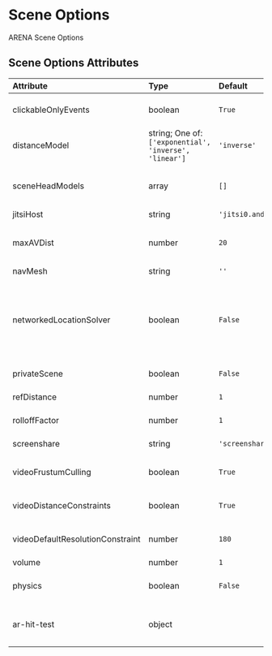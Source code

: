 
Scene Options
=============


ARENA Scene Options

Scene Options Attributes
-------------------------

|Attribute|Type|Default|Description|Required|
| :--- | :--- | :--- | :--- | :--- |
|clickableOnlyEvents|boolean|```True```|true = publish only mouse events for objects with click-listeners; false = all objects publish mouse events|Yes|
|distanceModel|string; One of: ```['exponential', 'inverse', 'linear']```|```'inverse'```|Algorithm to use to reduce the volume of the audio source as it moves away from the listener|No|
|sceneHeadModels|array|```[]```|Define the default head model(s) for the scene in a list. Users may still choose from the ARENA default list of head models as well.|No|
|jitsiHost|string|```'jitsi0.andrew.cmu.edu:8443'```|Jitsi host used for this scene.|No|
|maxAVDist|number|```20```|Maximum distance between cameras/users until audio and video are cut off. For saving bandwidth on scenes with large amounts of user activity at once|Yes|
|navMesh|string|```''```|Navigation Mesh URL|No|
|networkedLocationSolver|boolean|```False```|ARMarker location solver parameter. By default (networkedLocationSolver=false) clients solve camera location locally when a static marker is detected. When true, publishes marker detections (to realm/g/a/camera-name) and defers all tag solving of client camera to a solver sitting on pubsub.|No|
|privateScene|boolean|```False```|false = scene will be visible; true = scene will not show in listings|Yes|
|refDistance|number|```1```|Distance at which the volume reduction starts taking effect|No|
|rolloffFactor|number|```1```|How quickly the volume is reduced as the source moves away from the listener|No|
|screenshare|string|```'screenshare'```|Name of the 3D object used when sharing desktop|No|
|videoFrustumCulling|boolean|```True```|If false, will disable video frustum culling (video frustum culling stops video from users outside of view)|Yes|
|videoDistanceConstraints|boolean|```True```|If false, will disable video distance constraints (video resolution decreases with distance from users in view)|Yes|
|videoDefaultResolutionConstraint|number|```180```|Sets the default max resolution for all users. Ignored when videoDistanceConstraints = true.|Yes|
|volume|number|```1```|Volume for users in a scene|No|
|physics|boolean|```False```|If true, will load the aframe-physics-system. Required for the following: `dynamic-body`, `impulse`, `collision-listener`.|Yes|
|ar-hit-test|object||A-Frame AR Hit Test Settings. More properties at <a href='https://aframe.io/docs/1.5.0/components/ar-hit-test.html'>https://aframe.io/docs/1.5.0/components/ar-hit-test.html</a>|No|
